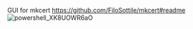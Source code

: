 

GUI for mkcert https://github.com/FiloSottile/mkcert#readme
![powershell_XK8UOWR6aO](https://github.com/user-attachments/assets/3f1684c1-ead1-480f-8a67-69b1c938be9f)
